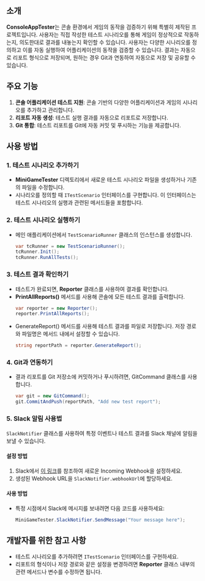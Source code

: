 
## 소개
**ConsoleAppTester**는 콘솔 환경에서 게임의 동작을 검증하기 위해 특별히 제작된 프로젝트입니다. 사용자는 직접 작성한 테스트 시나리오를 통해 게임이 정상적으로 작동하는지, 의도한대로 결과를 내놓는지 확인할 수 있습니다.
사용자는 다양한 시나리오를 정의하고 이를 자동 실행하여 어플리케이션의 동작을 검증할 수 있습니다.
결과는 자동으로 리포트 형식으로 저장되며, 원하는 경우 Git과 연동하여 자동으로 저장 및 공유할 수 있습니다.

## 주요 기능
1. **콘솔 어플리케이션 테스트 지원**: 콘솔 기반의 다양한 어플리케이션과 게임의 시나리오를 추가하고 관리합니다.
2. **리포트 자동 생성**: 테스트 실행 결과를 자동으로 리포트로 저장합니다.
3. **Git 통합**: 테스트 리포트를 Git에 자동 커밋 및 푸시하는 기능을 제공합니다.

## 사용 방법
### 1. 테스트 시나리오 추가하기
- **MiniGameTester** 디렉토리에서 새로운 테스트 시나리오 파일을 생성하거나 기존의 파일을 수정합니다.
- 시나리오를 정의할 때 `ITestScenario` 인터페이스를 구현합니다. 이 인터페이스는 테스트 시나리오의 실행과 관련된 메서드들을 포함합니다.

### 2. 테스트 시나리오 실행하기
- 메인 애플리케이션에서 `TestScenarioRunner` 클래스의 인스턴스를 생성합니다.
  ```csharp
  var tcRunner = new TestScenarioRunner();
  tcRunner.Init();
  tcRunner.RunAllTests();
  ```
### 3. 테스트 결과 확인하기
- 테스트가 완료되면, **Reporter** 클래스를 사용하여 결과를 확인합니다.
- **PrintAllReports()** 메서드를 사용해 콘솔에 모든 테스트 결과를 출력합니다.
  ```csharp
  var reporter = new Reporter();
  reporter.PrintAllReports();
  ```
- GenerateReport() 메서드를 사용해 테스트 결과를 파일로 저장합니다. 저장 경로와 파일명은 메서드 내에서 설정할 수 있습니다. 
  ```csharp
  string reportPath = reporter.GenerateReport();
  ```
### 4. Git과 연동하기
- 결과 리포트를 Git 저장소에 커밋하거나 푸시하려면, GitCommand 클래스를 사용합니다.
  ```csharp
  var git = new GitCommand();
  git.CommitAndPush(reportPath, "Add new test report");
  ```
### 5. Slack 알림 사용법

`SlackNotifier` 클래스를 사용하여 특정 이벤트나 테스트 결과를 Slack 채널에 알림을 보낼 수 있습니다.

#### 설정 방법
1. Slack에서 [이 링크](https://api.slack.com/apps/A046YFXPBFX/incoming-webhooks?)를 참조하여 새로운 Incoming Webhook을 설정하세요.
2. 생성된 Webhook URL을 `SlackNotifier.webhookUrl`에 할당하세요.

#### 사용 방법
- 특정 시점에서 Slack에 메시지를 보내려면 다음 코드를 사용하세요:
  ```csharp
  MiniGameTester.SlackNotifier.SendMessage("Your message here");
  ```

## 개발자를 위한 참고 사항
- 테스트 시나리오를 추가하려면 `ITestScenario` 인터페이스를 구현하세요.
- 리포트의 형식이나 저장 경로와 같은 설정을 변경하려면 **Reporter** 클래스 내부의 관련 메서드나 변수를 수정하면 됩니다.

